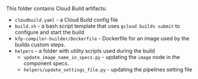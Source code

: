 This folder contains Cloud Build artifacts:
- `cloudbuild.yaml` - a Cloud Build config file
- `build.sh` - a bash script template that uses `gcloud builds submit` to configure and start the build
- `kfp-compiler-builder/Dockerfile` - Dockerfile for an image used by the builds custom steps.
- `helpers` - a folder with utility scripts used during the build
  - `update_image_name_in_specs.py` - updating the `image` node in the component specs. 
  - `helpers/update_settings_file.py` - updating the pipelines setting file





